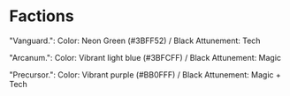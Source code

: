 # Factions

"Vanguard.":
Color: Neon Green (#3BFF52) / Black
Attunement: Tech

"Arcanum.":
Color: Vibrant light blue (#3BFCFF) / Black
Attunement: Magic

"Precursor.":
Color: Vibrant purple (#BB0FFF) / Black
Attunement: Magic + Tech
